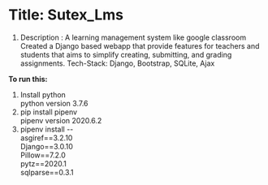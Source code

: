 # Title: Sutex_Lms

1. Description : A learning management system like google classroom  
Created a Django based webapp that provide features for teachers and students that aims to simplify creating, submitting, and grading assignments.
Tech-Stack: Django, Bootstrap, SQLite, Ajax

**To run this:**  
  
1. Install python  
   python version 3.7.6  
2. pip install pipenv  
   pipenv version 2020.6.2  
3. pipenv install --  
   asgiref==3.2.10  
   Django==3.0.10  
   Pillow==7.2.0  
   pytz==2020.1  
   sqlparse==0.3.1  
